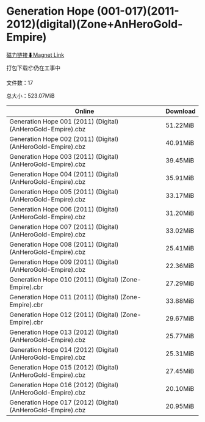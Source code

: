# Generation Hope (001-017)(2011-2012)(digital)(Zone+AnHeroGold-Empire)

[磁力链接⬇Magnet Link](magnet:?xt=urn:btih:04ef9dd8a7416762b744de3b6e8f23b3e3b22ad5&dn=Generation%20Hope%20%28001-017%29%282011-2012%29%28digital%29%28Zone%2BAnHeroGold-Empire%29)

打包下载📦仍在工事中

文件数：17

总大小：523.07MiB

Online | Download
--- | ---
Generation Hope 001 (2011) (Digital) (AnHeroGold-Empire).cbz | 51.22MiB
Generation Hope 002 (2011) (Digital) (AnHeroGold-Empire).cbz | 40.91MiB
Generation Hope 003 (2011) (Digital) (AnHeroGold-Empire).cbz | 39.45MiB
Generation Hope 004 (2011) (Digital) (AnHeroGold-Empire).cbz | 35.91MiB
Generation Hope 005 (2011) (Digital) (AnHeroGold-Empire).cbz | 33.17MiB
Generation Hope 006 (2011) (Digital) (AnHeroGold-Empire).cbz | 31.20MiB
Generation Hope 007 (2011) (Digital) (AnHeroGold-Empire).cbz | 33.02MiB
Generation Hope 008 (2011) (Digital) (AnHeroGold-Empire).cbz | 25.41MiB
Generation Hope 009 (2011) (Digital) (AnHeroGold-Empire).cbz | 22.36MiB
Generation Hope 010 (2011) (Digital) (Zone-Empire).cbr | 27.29MiB
Generation Hope 011 (2011) (Digital) (Zone-Empire).cbr | 33.88MiB
Generation Hope 012 (2011) (Digital) (Zone-Empire).cbr | 29.67MiB
Generation Hope 013 (2012) (Digital) (AnHeroGold-Empire).cbz | 25.77MiB
Generation Hope 014 (2012) (Digital) (AnHeroGold-Empire).cbz | 25.31MiB
Generation Hope 015 (2012) (Digital) (AnHeroGold-Empire).cbz | 27.45MiB
Generation Hope 016 (2012) (Digital) (AnHeroGold-Empire).cbz | 20.10MiB
Generation Hope 017 (2012) (Digital) (AnHeroGold-Empire).cbz | 20.95MiB